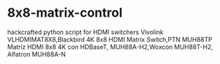 # 8x8-matrix-control
hackcrafted python script for HDMI switchers Vivolink VLHDMIMAT8X8,Blackbird 4K 8x8 HDMI Matrix Switch,PTN MUH88TP Matriz HDMI 8x8 4K con HDBaseT, MUH88A-H2,Woxcon MUH88T-H2, Alfatron MUH88A-N
